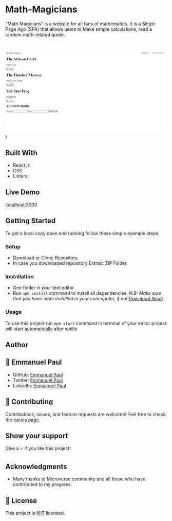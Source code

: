 # Math-Magicians

"Math Magicians" is a website for all fans of mathematics. It is a Single Page App (SPA) that allows users to Make simple calculations, read a random math-related quote.

![screenshot](./src/screen.png))

## Built With
- React.js
- CSS
- Linters

## Live Demo
[localhost:3000](https://localhost:3000)

## Getting Started
To get a local copy open and running follow these simple example steps.

### Setup
- Download or Clone Repository.
- In case you downloaded repository Extract ZIP Folder.

### Installation
- One folder in your text editor.
- Run `npm install` command to install all dependencies.
*N.B: Make sure that you have node installed in your commputer, if not [Download Node](https://nodejs.org/en/)*

### Usage
To use this project run `npm start` command in terminal of your editor project will start automatically after whille

## Author
## 👤 **Emmanuel Paul**

- GitHub: [Emmanuel Paul](https://github.com/Epaltechs/Math-Magicians)
- Twitter: [Emmanuel Paul](http://twitter.com/@emmapaul247)
- LinkedIn: [Emmanuel Paul](https://www.linkedin.com/in/emmanuel-paul-a2bab7b4/)

## :handshake: Contributing
Contributions, issues, and feature requests are welcome!
Feel free to check the [issues page](https://github.com/Epaltechs/To-Do-list/issues).

## Show your support
Give a :star:️ if you like this project!

## Acknowledgments
- Many thanks to Microverse community and all those who have contributed to my progress.

## :memo: License
This project is [MIT](./MIT.md) licensed.
